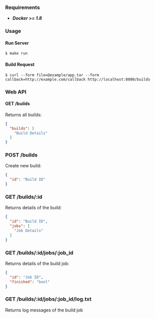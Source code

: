 ### Requirements

* ***Docker >= 1.8***

### Usage

#### Run Server

```
$ make run
```

#### Build Request

```
$ curl --form file=@example/app.tar --form callback=http://example.com/callback http://localhost:8080/builds
```

### Web API


#### GET /builds

Returns all builds:

```json
{
  "builds": [
    "Build Details"
  ]
}
```

### POST /builds

Create new build:

```json
{
  "id": "Build ID"
}
```

### GET /builds/:id

Returns details of the build:

```json
{
  "id": "Build ID",
  "jobs": [
    "Job Details"
  ]
}
```

### GET /builds/:id/jobs/:job_id

Returns details of the build job:

```json
{
  "id": "Job ID",
  "finished": "bool"
}
```

### GET /builds/:id/jobs/:job_id/log.txt

Returns log messages of the build job
